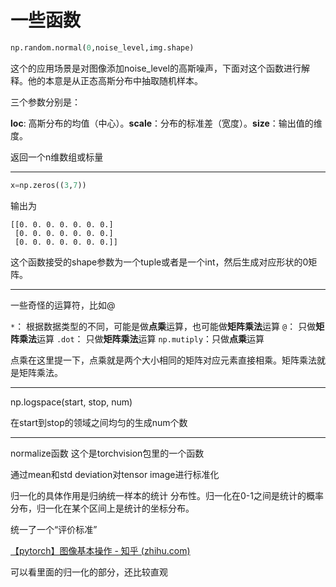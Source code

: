 # 一些函数

```python
np.random.normal(0,noise_level,img.shape)
```

这个的应用场景是对图像添加noise_level的高斯噪声，下面对这个函数进行解释。他的本意是从正态高斯分布中抽取随机样本。

三个参数分别是：

**loc**: 高斯分布的均值（中心）。**scale**：分布的标准差（宽度）。**size**：输出值的维度。

返回一个n维数组或标量

------

```python
x=np.zeros((3,7))
```

输出为

```
[[0. 0. 0. 0. 0. 0. 0.]
 [0. 0. 0. 0. 0. 0. 0.]
 [0. 0. 0. 0. 0. 0. 0.]]
```

这个函数接受的shape参数为一个tuple或者是一个int，然后生成对应形状的0矩阵。

------

一些奇怪的运算符，比如@

`*`：        根据数据类型的不同，可能是做**点乘**运算，也可能做**矩阵乘法**运算
`@`：        只做**矩阵乘法**运算
`.dot`：     只做**矩阵乘法**运算
`np.mutiply`：只做**点乘**运算

点乘在这里提一下，点乘就是两个大小相同的矩阵对应元素直接相乘。矩阵乘法就是矩阵乘法。

------

np.logspace(start, stop, num)

在start到stop的领域之间均匀的生成num个数

------

normalize函数 这个是torchvision包里的一个函数

通过mean和std deviation对tensor image进行标准化

归一化的具体作用是归纳统一样本的统计 分布性。归一化在0-1之间是统计的概率分布，归一化在某个区间上是统计的坐标分布。

统一了一个“评价标准”

[【pytorch】图像基本操作 - 知乎 (zhihu.com)](https://zhuanlan.zhihu.com/p/27382990)

可以看里面的归一化的部分，还比较直观